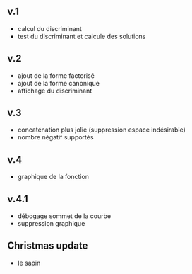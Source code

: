 ## v.1
- calcul du discriminant
- test du discriminant et calcule des solutions

## v.2
- ajout de la forme factorisé
- ajout de la forme canonique
- affichage du discriminant

## v.3
- concaténation plus jolie (suppression espace indésirable)
- nombre négatif supportés

## v.4
- graphique de la fonction

## v.4.1
- débogage sommet de la courbe
- suppression graphique

## Christmas update
- le sapin